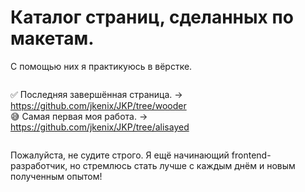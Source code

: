 # Каталог страниц, сделанных по макетам.
С помощью них я практикуюсь в вёрстке.
```
```
:white_check_mark: Последняя завершённая страница. -> https://github.com/jkenix/JKP/tree/wooder  
:sweat_smile: Самая первая моя работа. -> https://github.com/jkenix/JKP/tree/alisayed
```
```
Пожалуйста, не судите строго. Я ещё начинающий frontend-разработчик, но стремлюсь стать лучше с каждым днём и новым полученным опытом!
